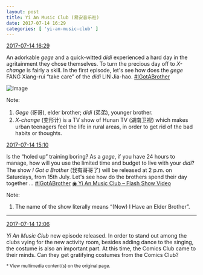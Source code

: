 ```yaml
---
layout: post
title: Yi An Music Club (易安音乐社)
date: 2017-07-14 16:29
categories: [ 'yi-an-music-club' ]
---
```


<div class="weibo-info">
  <a href="http://weibo.com/6094546964/Fcm7j7PtQ">2017-07-14 16:29</a>
</div>

An adorkable *gege* and a quick-witted *didi* experienced a hard day in the agritainment they chose themselves. To turn the precious day off to *X-change* is fairly a skill. In the first episode, let's see how does the *gege* FANG Xiang-rui “take care” of the *didi* LIN Jia-hao. [#IGotABrother](http://weibo.com/p/10080861f662f85120fee304ac320a7735365a)

<!-- more -->

![Image](http://wx1.sinaimg.cn/mw690/006Es64Agy1fhjhtwote6j31jk2bc1kz.jpg)

Note:
1. *Gege* (哥哥), elder brother; *didi* (弟弟), younger brother.
1. *X-change* (变形计) is a TV show of Hunan TV (湖南卫视) which makes urban teenagers feel the life in rural areas, in order to get rid of the bad habits or thoughts.

<div class="weibo-info">
  <a href="http://weibo.com/6094546964/FclBee96P">2017-07-14 15:10</a>
</div>

Is the “holed up” training boring? As a *gege*, if you have 24 hours to manage, how will you use the limited time and budget to live with your *didi*? The show *I Got a Brother* (我有哥哥了) will be released at 2 p.m. on Saturdays, from 15th July. Let's see how do the brothers spend their day together … [#IGotABrother](http://weibo.com/p/10080861f662f85120fee304ac320a7735365a) [◉ Yi An Music Club – Flash Show Video](http://www.miaopai.com/show/fsB2YzObT3hykjhcVpG~X4~Yx0PiUe41.html)

Note:
1. The name of the show literally means “(Now) I Have an Elder Brother”.

---

<div class="weibo-info">
  <a href="http://weibo.com/6094546964/FckoBBQxh">2017-07-14 12:06</a>
</div>

*Yi An Music Club* new episode released. In order to stand out among the clubs vying for the new activity room, besides adding dance to the singing, the costume is also an important part. At this time, the Comics Club came to their minds. Can they get gratifying costumes from the Comics Club?

<small>* View multimedia content(s) on the original page.</small>
